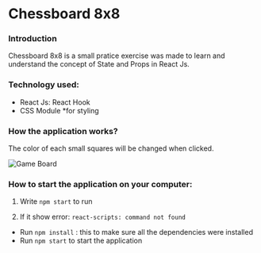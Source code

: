 # Chessboard 8x8

### Introduction
Chessboard 8x8 is a small pratice exercise was made to learn and understand the concept of State and Props in React Js.

### Technology used: 
  - React Js: React Hook
  - CSS Module *for styling

### How the application works?

The color of each small squares will be changed when clicked. 

![Game Board](https://giphy.com/gifs/dZGxgC3fBBGlUM9JD8/html5)

### How to start the application on your computer:

1. Write `npm start` to run

2. If it show error: `react-scripts: command not found`
  - Run `npm install` : this to make sure all the dependencies were installed
  - Run `npm start` to start the application
